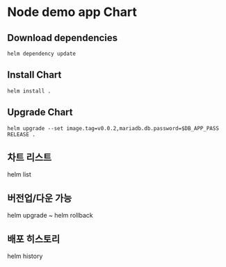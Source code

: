 # Node demo app Chart

## Download dependencies
```
helm dependency update
```

## Install Chart
```
helm install .
```

## Upgrade Chart
```
helm upgrade --set image.tag=v0.0.2,mariadb.db.password=$DB_APP_PASS RELEASE .
```

## 차트 리스트
helm list 

## 버전업/다운 가능
helm upgrade ~
helm rollback

## 배포 히스토리 
helm history 